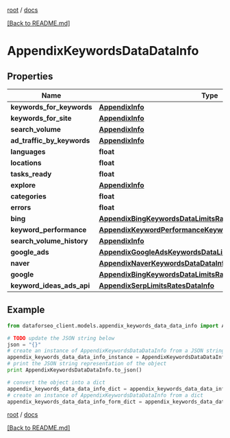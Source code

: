 [root](./../ "root") / [docs](./ "docs")

[[Back to README.md]](./../README.md "[Back to README.md]")

# AppendixKeywordsDataDataInfo

## Properties

Name | Type | Description | Notes
------------ | ------------- | ------------- | -------------
**keywords_for_keywords** | [**AppendixInfo**](AppendixInfo.md) |  | [optional]
**keywords_for_site** | [**AppendixInfo**](AppendixInfo.md) |  | [optional]
**search_volume** | [**AppendixInfo**](AppendixInfo.md) |  | [optional]
**ad_traffic_by_keywords** | [**AppendixInfo**](AppendixInfo.md) |  | [optional]
**languages** | **float** |  | [optional]
**locations** | **float** |  | [optional]
**tasks_ready** | **float** |  | [optional]
**explore** | [**AppendixInfo**](AppendixInfo.md) |  | [optional]
**categories** | **float** |  | [optional]
**errors** | **float** |  | [optional]
**bing** | [**AppendixBingKeywordsDataLimitsRatesDataInfo**](AppendixBingKeywordsDataLimitsRatesDataInfo.md) |  | [optional]
**keyword_performance** | [**AppendixKeywordPerformanceKeywordsDataLimitsRatesDataInfo**](AppendixKeywordPerformanceKeywordsDataLimitsRatesDataInfo.md) |  | [optional]
**search_volume_history** | [**AppendixInfo**](AppendixInfo.md) |  | [optional]
**google_ads** | [**AppendixGoogleAdsKeywordsDataLimitsRatesDataInfo**](AppendixGoogleAdsKeywordsDataLimitsRatesDataInfo.md) |  | [optional]
**naver** | [**AppendixNaverKeywordsDataDataInfo**](AppendixNaverKeywordsDataDataInfo.md) |  | [optional]
**google** | [**AppendixBingKeywordsDataLimitsRatesDataInfo**](AppendixBingKeywordsDataLimitsRatesDataInfo.md) |  | [optional]
**keyword_ideas_ads_api** | [**AppendixSerpLimitsRatesDataInfo**](AppendixSerpLimitsRatesDataInfo.md) |  | [optional]

## Example

```python
from dataforseo_client.models.appendix_keywords_data_data_info import AppendixKeywordsDataDataInfo

# TODO update the JSON string below
json = "{}"
# create an instance of AppendixKeywordsDataDataInfo from a JSON string
appendix_keywords_data_data_info_instance = AppendixKeywordsDataDataInfo.from_json(json)
# print the JSON string representation of the object
print AppendixKeywordsDataDataInfo.to_json()

# convert the object into a dict
appendix_keywords_data_data_info_dict = appendix_keywords_data_data_info_instance.to_dict()
# create an instance of AppendixKeywordsDataDataInfo from a dict
appendix_keywords_data_data_info_form_dict = appendix_keywords_data_data_info.from_dict(appendix_keywords_data_data_info_dict)
```

  

[root](./../ "root") / [docs](./ "docs")

[[Back to README.md]](./../README.md "[Back to README.md]")